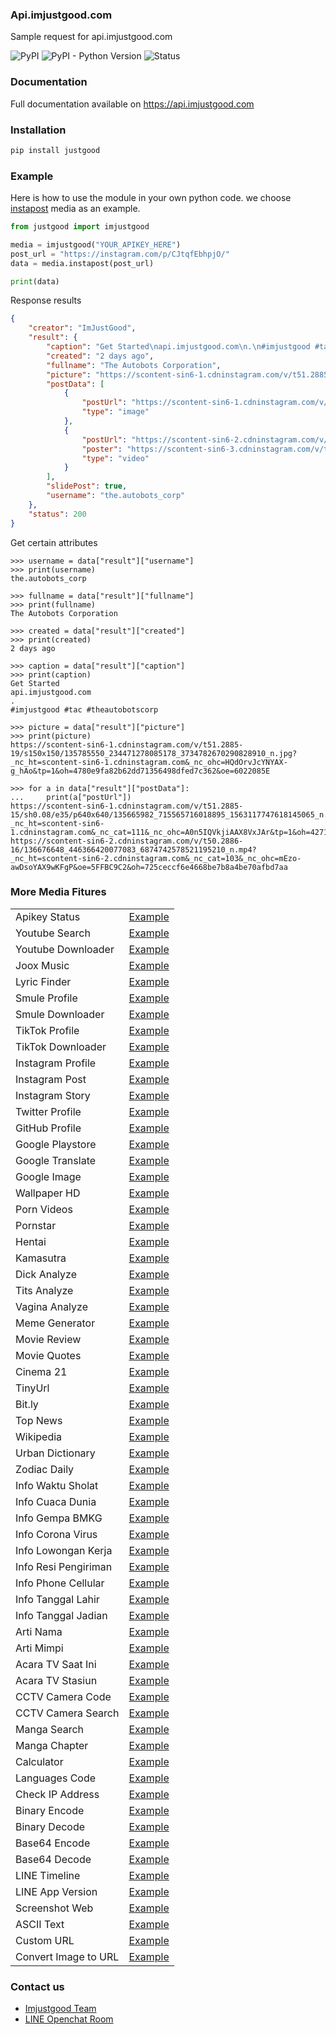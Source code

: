 ### Api.imjustgood.com

Sample request for api.imjustgood.com
<p>
<img alt="PyPI" src="https://img.shields.io/pypi/v/justgood" style="max-width:100%;">
<img alt="PyPI - Python Version" src="https://img.shields.io/pypi/pyversions/JUSTGOOD?color=orange" style="max-width:100%;">
<img alt="Status" src="https://img.shields.io/static/v1?label=status&message=online&color=green style="max-width:100%;"
</p>

### Documentation
Full documentation available on https://api.imjustgood.com

### Installation
```python
pip install justgood
```

### Example
Here is how to use the module in your own python code. we choose <a href="https://github.com/goodop/api-imjustgood.com/blob/main/Example/instapost.py">instapost</a> media as an example.
```python
from justgood import imjustgood

media = imjustgood("YOUR_APIKEY_HERE")
post_url = "https://instagram.com/p/CJtqfEbhpjO/"
data = media.instapost(post_url)

print(data)
```

Response results
```json
{
    "creator": "ImJustGood", 
    "result": {
        "caption": "Get Started\napi.imjustgood.com\n.\n#imjustgood #tac #theautobotscorp", 
        "created": "2 days ago", 
        "fullname": "The Autobots Corporation", 
        "picture": "https://scontent-sin6-1.cdninstagram.com/v/t51.2885-19/s150x150/135785550_234471278085178_3734782670290828910_n.jpg?_nc_ht=scontent-sin6-1.cdninstagram.com&_nc_ohc=HQdOrvJcYNYAX-g_hAo&tp=1&oh=4780e9fa82b62dd71356498dfed7c362&oe=6022085E", 
        "postData": [
            {
                "postUrl": "https://scontent-sin6-1.cdninstagram.com/v/t51.2885-15/sh0.08/e35/p640x640/135665982_715565716018895_1563117747618145065_n.jpg?_nc_ht=scontent-sin6-1.cdninstagram.com&_nc_cat=111&_nc_ohc=A0n5IQVkjiAAX8VxJAr&tp=1&oh=427134cb92b3ce8ed9179dab92482ad2&oe=60232E2A", 
                "type": "image"
            },
            {
                "postUrl": "https://scontent-sin6-2.cdninstagram.com/v/t50.2886-16/136676648_446366420077083_6874742578521195210_n.mp4?_nc_ht=scontent-sin6-2.cdninstagram.com&_nc_cat=103&_nc_ohc=mEzo-awDsoYAX9wKFgP&oe=5FFBC9C2&oh=725ceccf6e4668be7b8a4be70afbd7aa", 
                "poster": "https://scontent-sin6-3.cdninstagram.com/v/t51.2885-15/e35/135519816_2504157059888884_6711864394916943089_n.jpg?_nc_ht=scontent-sin6-3.cdninstagram.com&_nc_cat=104&_nc_ohc=yy5oCKYuc-sAX9JgZjA&tp=1&oh=d0d48a6eb5275bf296eb8e05128a3882&oe=5FFB7530", 
                "type": "video"
            }
        ],
        "slidePost": true, 
        "username": "the.autobots_corp"
    },
    "status": 200
}
```

Get certain attributes
```
>>> username = data["result"]["username"]
>>> print(username)
the.autobots_corp

>>> fullname = data["result"]["fullname"]
>>> print(fullname)
The Autobots Corporation

>>> created = data["result"]["created"]
>>> print(created)
2 days ago

>>> caption = data["result"]["caption"]
>>> print(caption)
Get Started
api.imjustgood.com
.
#imjustgood #tac #theautobotscorp

>>> picture = data["result"]["picture"]
>>> print(picture)
https://scontent-sin6-1.cdninstagram.com/v/t51.2885-19/s150x150/135785550_234471278085178_3734782670290828910_n.jpg?_nc_ht=scontent-sin6-1.cdninstagram.com&_nc_ohc=HQdOrvJcYNYAX-g_hAo&tp=1&oh=4780e9fa82b62dd71356498dfed7c362&oe=6022085E

>>> for a in data["result"]["postData"]:
...     print(a["postUrl"])
https://scontent-sin6-1.cdninstagram.com/v/t51.2885-15/sh0.08/e35/p640x640/135665982_715565716018895_1563117747618145065_n.jpg?_nc_ht=scontent-sin6-1.cdninstagram.com&_nc_cat=111&_nc_ohc=A0n5IQVkjiAAX8VxJAr&tp=1&oh=427134cb92b3ce8ed9179dab92482ad2&oe=60232E2A
https://scontent-sin6-2.cdninstagram.com/v/t50.2886-16/136676648_446366420077083_6874742578521195210_n.mp4?_nc_ht=scontent-sin6-2.cdninstagram.com&_nc_cat=103&_nc_ohc=mEzo-awDsoYAX9wKFgP&oe=5FFBC9C2&oh=725ceccf6e4668be7b8a4be70afbd7aa
```

### More Media Fitures
<table>
    <tbody>
        <tr>
            <td>Apikey Status</td>
            <td><a href="https://github.com/goodop/api-imjustgood.com/blob/main/Example/apikey_status.py">Example</a></td>
        </tr>
        <tr>
            <td>Youtube Search</td>
            <td><a href="https://github.com/goodop/api-imjustgood.com/blob/main/Example/youtube.py">Example</a></td>
        </tr>
        <tr>
            <td>Youtube Downloader</td>
            <td><a href="https://github.com/goodop/api-imjustgood.com/blob/main/Example/youtubedl.py">Example</a></td>
        </tr>
        <tr>
            <td>Joox Music</td>
            <td><a href="https://github.com/goodop/api-imjustgood.com/blob/main/Example/joox.py">Example</a></td>
        </tr>
        <tr>
            <td>Lyric Finder</td>
            <td><a href="https://github.com/goodop/api-imjustgood.com/blob/main/Example/lyric.py">Example</a></td>
        </tr>
        <tr>
            <td>Smule Profile</td>
            <td><a href="https://github.com/goodop/api-imjustgood.com/blob/main/Example/smule.py">Example</a></td>
        </tr>
        <tr>
            <td>Smule Downloader</td>
            <td><a href="https://github.com/goodop/api-imjustgood.com/blob/main/Example/smuledl.py">Example</a></td>
        </tr>
        <tr>
            <td>TikTok Profile</td>
            <td><a href="https://github.com/goodop/api-imjustgood.com/blob/main/Example/tiktok.py">Example</a></td>
        </tr>
        <tr>
            <td>TikTok Downloader</td>
            <td><a href="https://github.com/goodop/api-imjustgood.com/blob/main/Example/tiktokdl.py">Example</a></td>
        </tr>
        <tr>
            <td>Instagram Profile</td>
            <td><a href="https://github.com/goodop/api-imjustgood.com/blob/main/Example/instagram.py">Example</a></td>
        </tr>
        <tr>
            <td>Instagram Post</td>
            <td><a href="https://github.com/goodop/api-imjustgood.com/blob/main/Example/instapost.py">Example</a></td>
        </tr>
        <tr>
            <td>Instagram Story</td>
            <td><a href="https://github.com/goodop/api-imjustgood.com/blob/main/Example/instastory.py">Example</a></td>
        </tr>
        <tr>
            <td>Twitter Profile</td>
            <td><a href="https://github.com/goodop/api-imjustgood.com/blob/main/Example/twitter.py">Example</a></td>
        </tr>
        <tr>
            <td>GitHub Profile</td>
            <td><a href="https://github.com/goodop/api-imjustgood.com/blob/main/Example/github.py">Example</a></td>
        </tr>
        <tr>
            <td>Google Playstore</td>
            <td><a href="https://github.com/goodop/api-imjustgood.com/blob/main/Example/playstore.py">Example</a></td>
        </tr>
        <tr>
            <td>Google Translate</td>
            <td><a href="https://github.com/goodop/api-imjustgood.com/blob/main/Example/translate.py">Example</a></td>
        </tr>
        <tr>
            <td>Google Image</td>
            <td><a href="https://github.com/goodop/api-imjustgood.com/blob/main/Example/images.py">Example</a></td>
        </tr>
        <tr>
            <td>Wallpaper HD</td>
            <td><a href="https://github.com/goodop/api-imjustgood.com/blob/main/Example/wallpaper.py">Example</a></td>
        </tr>
        <tr>
            <td>Porn Videos</td>
            <td><a href="https://github.com/goodop/api-imjustgood.com/blob/main/Example/porn.py">Example</a></td>
        </tr>
        <tr>
            <td>Pornstar</td>
            <td><a href="https://github.com/goodop/api-imjustgood.com/blob/main/Example/pornstar.py">Example</a></td>
        </tr>
        <tr>
            <td>Hentai</td>
            <td><a href="https://github.com/goodop/api-imjustgood.com/blob/main/Example/hentai.py">Example</a></td>
        </tr>
        <tr>
            <td>Kamasutra</td>
            <td><a href="https://github.com/goodop/api-imjustgood.com/blob/main/Example/kamasutra.py">Example</a></td>
        </tr>
        <tr>
            <td>Dick Analyze</td>
            <td><a href="https://github.com/goodop/api-imjustgood.com/blob/main/Example/dick.py">Example</a></td>
        </tr>
        <tr>
            <td>Tits Analyze</td>
            <td><a href="https://github.com/goodop/api-imjustgood.com/blob/main/Example/tits.py">Example</a></td>
        </tr>
        <tr>
            <td>Vagina Analyze</td>
            <td><a href="https://github.com/goodop/api-imjustgood.com/blob/main/Example/vagina.py">Example</a></td>
        </tr>
        <tr>
            <td>Meme Generator</td>
            <td><a href="https://github.com/goodop/api-imjustgood.com/blob/main/Example/meme.py">Example</a></td>
        </tr>
        <tr>
            <td>Movie Review</td>
            <td><a href="https://github.com/goodop/api-imjustgood.com/blob/main/Example/movie.py">Example</a></td>
        </tr>
        <tr>
            <td>Movie Quotes</td>
            <td><a href="https://github.com/goodop/api-imjustgood.com/blob/main/Example/movie_quotes.py">Example</a></td>
        </tr>
        <tr>
            <td>Cinema 21</td>
            <td><a href="https://github.com/goodop/api-imjustgood.com/blob/main/Example/cinema.py">Example</a></td>
        </tr>
        <tr>
            <td>TinyUrl</td>
            <td><a href="https://github.com/goodop/api-imjustgood.com/blob/main/Example/tinyurl.py">Example</a></td>
        </tr>
        <tr>
            <td>Bit.ly</td>
            <td><a href="https://github.com/goodop/api-imjustgood.com/blob/main/Example/bitly.py">Example</a></td>
        </tr>
        <tr>
            <td>Top News</td>
            <td><a href="https://github.com/goodop/api-imjustgood.com/blob/main/Example/topnews.py">Example</a></td>
        </tr>
        <tr>
            <td>Wikipedia</td>
            <td><a href="https://github.com/goodop/api-imjustgood.com/blob/main/Example/wikipedia.py">Example</a></td>
        </tr>
        <tr>
            <td>Urban Dictionary</td>
            <td><a href="https://github.com/goodop/api-imjustgood.com/blob/main/Example/urban.py">Example</a></td>
        </tr>
        <tr>
            <td>Zodiac Daily</td>
            <td><a href="https://github.com/goodop/api-imjustgood.com/blob/main/Example/zodiac.py">Example</a></td>
        </tr>
        <tr>
            <td>Info Waktu Sholat</td>
            <td><a href="https://github.com/goodop/api-imjustgood.com/blob/main/Example/adzan.py">Example</a></td>
        </tr>
        <tr>
            <td>Info Cuaca Dunia</td>
            <td><a href="https://github.com/goodop/api-imjustgood.com/blob/main/Example/cuaca.py">Example</a></td>
        </tr>
        <tr>
            <td>Info Gempa BMKG</td>
            <td><a href="https://github.com/goodop/api-imjustgood.com/blob/main/Example/bmkg.py">Example</a></td>
        </tr>
        <tr>
            <td>Info Corona Virus</td>
            <td><a href="https://github.com/goodop/api-imjustgood.com/blob/main/Example/corona.py">Example</a></td>
        </tr>
        <tr>
            <td>Info Lowongan Kerja</td>
            <td><a href="https://github.com/goodop/api-imjustgood.com/blob/main/Example/karir.py">Example</a></td>
        </tr>
        <tr>
            <td>Info Resi Pengiriman</td>
            <td><a href="https://github.com/goodop/api-imjustgood.com/blob/main/Example/resi.py">Example</a></td>
        </tr>
        <tr>
            <td>Info Phone Cellular</td>
            <td><a href="https://github.com/goodop/api-imjustgood.com/blob/main/Example/cellular.py">Example</a></td>
        </tr>
        <tr>
            <td>Info Tanggal Lahir</td>
            <td><a href="https://github.com/goodop/api-imjustgood.com/blob/main/Example/lahir.py">Example</a></td>
        </tr>
        <tr>
            <td>Info Tanggal Jadian</td>
            <td><a href="https://github.com/goodop/api-imjustgood.com/blob/main/Example/jadian.py">Example</a></td>
        </tr>
        <tr>
            <td>Arti Nama</td>
            <td><a href="https://github.com/goodop/api-imjustgood.com/blob/main/Example/nama.py">Example</a></td>
        </tr>
        <tr>
            <td>Arti Mimpi</td>
            <td><a href="https://github.com/goodop/api-imjustgood.com/blob/main/Example/mimpi.py">Example</a></td>
        </tr>
        <tr>
            <td>Acara TV Saat Ini</td>
            <td><a href="https://github.com/goodop/api-imjustgood.com/blob/main/Example/acaratv.py">Example</a></td>
        </tr>
        <tr>
            <td>Acara TV Stasiun</td>
            <td><a href="https://github.com/goodop/api-imjustgood.com/blob/main/Example/acaratv_channel.py">Example</a></td>
        </tr>
        <tr>
            <td>CCTV Camera Code</td>
            <td><a href="https://github.com/goodop/api-imjustgood.com/blob/main/Example/cctv_code.py">Example</a></td>
        </tr>
        <tr>
            <td>CCTV Camera Search</td>
            <td><a href="https://github.com/goodop/api-imjustgood.com/blob/main/Example/cctv_search.py">Example</a></td>
        </tr>
        <tr>
            <td>Manga Search</td>
            <td><a href="https://github.com/goodop/api-imjustgood.com/blob/main/Example/manga_search.py">Example</a></td>
        </tr>
        <tr>
            <td>Manga Chapter</td>
            <td><a href="https://github.com/goodop/api-imjustgood.com/blob/main/Example/manga_chapter.py">Example</a></td>
        </tr>
        <tr>
            <td>Calculator</td>
            <td><a href="https://github.com/goodop/api-imjustgood.com/blob/main/Example/calc.py">Example</a></td>
        </tr>
        <tr>
            <td>Languages Code</td>
            <td><a href="https://github.com/goodop/api-imjustgood.com/blob/main/Example/langcode.py">Example</a></td>
        </tr>
        <tr>
            <td>Check IP Address</td>
            <td><a href="https://github.com/goodop/api-imjustgood.com/blob/main/Example/check_ip.py">Example</a></td>
        </tr>
        <tr>
            <td>Binary Encode</td>
            <td><a href="https://github.com/goodop/api-imjustgood.com/blob/main/Example/binary_encode.py">Example</a></td>
        </tr>
        <tr>
            <td>Binary Decode</td>
            <td><a href="https://github.com/goodop/api-imjustgood.com/blob/main/Example/binary_decode.py">Example</a></td>
        </tr>
        <tr>
            <td>Base64 Encode</td>
            <td><a href="https://github.com/goodop/api-imjustgood.com/blob/main/Example/b64encode.py">Example</a></td>
        </tr>
        <tr>
            <td>Base64 Decode</td>
            <td><a href="https://github.com/goodop/api-imjustgood.com/blob/main/Example/b64decode.py">Example</a></td>
        </tr>
        <tr>
            <td>LINE Timeline</td>
            <td><a href="https://github.com/goodop/api-imjustgood.com/blob/main/Example/line_timeline.py">Example</a></td>
        </tr>
        <tr>
            <td>LINE App Version</td>
            <td><a href="https://github.com/goodop/api-imjustgood.com/blob/main/Example/line_version.py">Example</a></td>
        </tr>
        <tr>
            <td>Screenshot Web</td>
            <td><a href="https://github.com/goodop/api-imjustgood.com/blob/main/Example/screenshot.py">Example</a></td>
        </tr>
        <tr>
            <td>ASCII Text</td>
            <td><a href="https://github.com/goodop/api-imjustgood.com/blob/main/Example/ascii.py">Example</a></td>
        </tr>
        <tr>
            <td>Custom URL</td>
            <td><a href="https://github.com/goodop/api-imjustgood.com/blob/main/Example/customlink.py">Example</a></td>
        </tr>
        <tr>
            <td>Convert Image to URL</td>
            <td><a href="https://github.com/goodop/api-imjustgood.com/blob/main/Example/convert-image.py">Example</a></td>
        </tr>
    </tbody>
</table>

### Contact us
* <a href="https://imjustgood.com/team">Imjustgood Team</a>
* <a href="https://bit.ly/2K5Lbx4">LINE Openchat Room</a>
